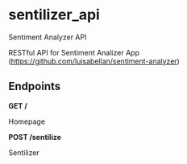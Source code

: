 # sentilizer_api

 Sentiment Analyzer API

 RESTful API for Sentiment Analizer App (https://github.com/luisabellan/sentiment-analyzer)



## Endpoints

**GET /** 

Homepage

**POST /sentilize** 

Sentilizer
